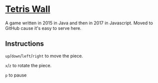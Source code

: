 # [Tetris Wall](https://quabeeb.github.io/)
A game written in 2015 in Java and then in 2017 in Javascript. Moved to GitHub cause it's easy to serve here.

## Instructions
`up`/`down`/`left`/`right` to move the piece.

`x`/`z` to rotate the piece.

`p` to pause
